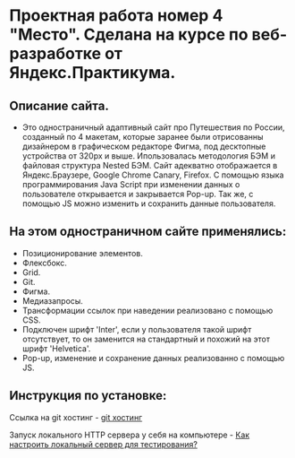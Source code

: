 # Проектная работа номер 4 "Место". Сделана на курсе по веб-разработке от Яндекс.Практикума.

## Описание сайта.

* Это одностраничный адаптивный сайт про Путешествия по России, созданный по 4 макетам, которые заранее были отрисованны дизайнером в графическом редакторе Фигма, под десктопные устройства от 320px и выше. Ипользовалась методология БЭМ и файловая структура Nested БЭМ. Сайт адекватно отображается в Яндекс.Браузере, Google Chrome Canary, Firefox. С помощью языка программирования Java Script при изменении данных о пользователе открывается и закрывается Pop-up. Так же, с помощью JS можно изменить и сохранить данные пользователя.

## На этом одностраничном сайте применялись:

* Позиционирование элементов.
* Флексбокс.
* Grid.
* Git.
* Фигма.
* Медиазапросы.
* Трансформации ссылок при наведении реализовано с помощью CSS.
* Подключен шрифт 'Inter', если у пользователя такой шрифт отсутствует, то он заменится на стандартный и похожий на этот шрифт 'Helvetica'.
* Pop-up, изменение и сохранение данных реализованно с помощью JS.

## Инструкция по установке:


Ссылка на git хостинг - [git хостинг](https://alinaonly.github.io/mesto/index.html)


Запуск локального HTTP сервера у себя на компьютере - [Как настроить локальный сервер для тестирования?](https://developer.mozilla.org/ru/docs/Learn/Common_questions/set_up_a_local_testing_server)
